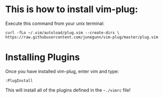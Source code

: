 # This is how to install vim-plug:

Execute this command from your unix terminal:

`curl -fLo ~/.vim/autoload/plug.vim --create-dirs \
    https://raw.githubusercontent.com/junegunn/vim-plug/master/plug.vim`
# Installing Plugins
Once you have installed vim-plug, enter vim and type:

`:PlugInstall`

This will install all of the plugins defined in the `~./vimrc` file!
